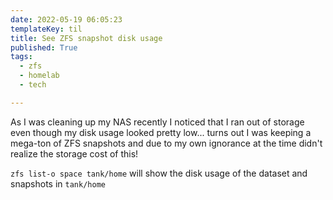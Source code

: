 ```yaml
---
date: 2022-05-19 06:05:23
templateKey: til
title: See ZFS snapshot disk usage
published: True
tags:
  - zfs
  - homelab
  - tech

---
```


As I was cleaning up my NAS recently I noticed that I ran out of storage even
though my disk usage looked pretty low... turns out I was keeping a mega-ton of
ZFS snapshots and due to my own ignorance at the time didn't realize the
storage cost of this!

`zfs list-o space tank/home` will show the disk usage of the dataset and snapshots in `tank/home`
